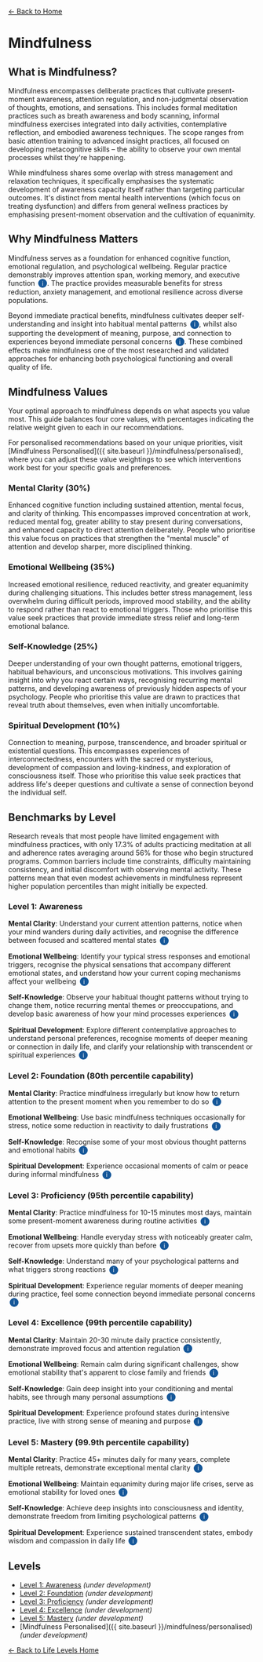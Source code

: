 [← Back to Home](../)
# Mindfulness

## What is Mindfulness?

Mindfulness encompasses deliberate practices that cultivate present-moment awareness, attention regulation, and non-judgmental observation of thoughts, emotions, and sensations. This includes formal meditation practices such as breath awareness and body scanning, informal mindfulness exercises integrated into daily activities, contemplative reflection, and embodied awareness techniques. The scope ranges from basic attention training to advanced insight practices, all focused on developing metacognitive skills – the ability to observe your own mental processes whilst they're happening.

While mindfulness shares some overlap with stress management and relaxation techniques, it specifically emphasises the systematic development of awareness capacity itself rather than targeting particular outcomes. It's distinct from mental health interventions (which focus on treating dysfunction) and differs from general wellness practices by emphasising present-moment observation and the cultivation of equanimity.

## Why Mindfulness Matters

Mindfulness serves as a foundation for enhanced cognitive function, emotional regulation, and psychological wellbeing. Regular practice demonstrably improves attention span, working memory, and executive function <span class="info-icon" onclick="showReasoning('research-cognitive')">i</span>. The practice provides measurable benefits for stress reduction, anxiety management, and emotional resilience across diverse populations.

Beyond immediate practical benefits, mindfulness cultivates deeper self-understanding and insight into habitual mental patterns <span class="info-icon" onclick="showReasoning('research-insight')">i</span>, whilst also supporting the development of meaning, purpose, and connection to experiences beyond immediate personal concerns <span class="info-icon" onclick="showReasoning('research-spiritual')">i</span>. These combined effects make mindfulness one of the most researched and validated approaches for enhancing both psychological functioning and overall quality of life.

## Mindfulness Values

Your optimal approach to mindfulness depends on what aspects you value most. This guide balances four core values, with percentages indicating the relative weight given to each in our recommendations.

For personalised recommendations based on your unique priorities, visit [Mindfulness Personalised]({{ site.baseurl }}/mindfulness/personalised), where you can adjust these value weightings to see which interventions work best for your specific goals and preferences.

### Mental Clarity (30%)
Enhanced cognitive function including sustained attention, mental focus, and clarity of thinking. This encompasses improved concentration at work, reduced mental fog, greater ability to stay present during conversations, and enhanced capacity to direct attention deliberately. People who prioritise this value focus on practices that strengthen the "mental muscle" of attention and develop sharper, more disciplined thinking.

### Emotional Wellbeing (35%)
Increased emotional resilience, reduced reactivity, and greater equanimity during challenging situations. This includes better stress management, less overwhelm during difficult periods, improved mood stability, and the ability to respond rather than react to emotional triggers. Those who prioritise this value seek practices that provide immediate stress relief and long-term emotional balance.

### Self-Knowledge (25%)
Deeper understanding of your own thought patterns, emotional triggers, habitual behaviours, and unconscious motivations. This involves gaining insight into why you react certain ways, recognising recurring mental patterns, and developing awareness of previously hidden aspects of your psychology. People who prioritise this value are drawn to practices that reveal truth about themselves, even when initially uncomfortable.

### Spiritual Development (10%)
Connection to meaning, purpose, transcendence, and broader spiritual or existential questions. This encompasses experiences of interconnectedness, encounters with the sacred or mysterious, development of compassion and loving-kindness, and exploration of consciousness itself. Those who prioritise this value seek practices that address life's deeper questions and cultivate a sense of connection beyond the individual self.

## Benchmarks by Level

Research reveals that most people have limited engagement with mindfulness practices, with only 17.3% of adults practicing meditation at all and adherence rates averaging around 56% for those who begin structured programs. Common barriers include time constraints, difficulty maintaining consistency, and initial discomfort with observing mental activity. These patterns mean that even modest achievements in mindfulness represent higher population percentiles than might initially be expected.

### Level 1: Awareness

**Mental Clarity**: Understand your current attention patterns, notice when your mind wanders during daily activities, and recognise the difference between focused and scattered mental states <span class="info-icon" onclick="showReasoning('level1-clarity')">i</span>

**Emotional Wellbeing**: Identify your typical stress responses and emotional triggers, recognise the physical sensations that accompany different emotional states, and understand how your current coping mechanisms affect your wellbeing <span class="info-icon" onclick="showReasoning('level1-emotional')">i</span>

**Self-Knowledge**: Observe your habitual thought patterns without trying to change them, notice recurring mental themes or preoccupations, and develop basic awareness of how your mind processes experiences <span class="info-icon" onclick="showReasoning('level1-knowledge')">i</span>

**Spiritual Development**: Explore different contemplative approaches to understand personal preferences, recognise moments of deeper meaning or connection in daily life, and clarify your relationship with transcendent or spiritual experiences <span class="info-icon" onclick="showReasoning('level1-spiritual')">i</span>

### Level 2: Foundation (80th percentile capability)

**Mental Clarity**: Practice mindfulness irregularly but know how to return attention to the present moment when you remember to do so <span class="info-icon" onclick="showReasoning('level2-clarity')">i</span>

**Emotional Wellbeing**: Use basic mindfulness techniques occasionally for stress, notice some reduction in reactivity to daily frustrations <span class="info-icon" onclick="showReasoning('level2-emotional')">i</span>

**Self-Knowledge**: Recognise some of your most obvious thought patterns and emotional habits <span class="info-icon" onclick="showReasoning('level2-knowledge')">i</span>

**Spiritual Development**: Experience occasional moments of calm or peace during informal mindfulness <span class="info-icon" onclick="showReasoning('level2-spiritual')">i</span>

### Level 3: Proficiency (95th percentile capability)

**Mental Clarity**: Practice mindfulness for 10-15 minutes most days, maintain some present-moment awareness during routine activities <span class="info-icon" onclick="showReasoning('level3-clarity')">i</span>

**Emotional Wellbeing**: Handle everyday stress with noticeably greater calm, recover from upsets more quickly than before <span class="info-icon" onclick="showReasoning('level3-emotional')">i</span>

**Self-Knowledge**: Understand many of your psychological patterns and what triggers strong reactions <span class="info-icon" onclick="showReasoning('level3-knowledge')">i</span>

**Spiritual Development**: Experience regular moments of deeper meaning during practice, feel some connection beyond immediate personal concerns <span class="info-icon" onclick="showReasoning('level3-spiritual')">i</span>

### Level 4: Excellence (99th percentile capability)

**Mental Clarity**: Maintain 20-30 minute daily practice consistently, demonstrate improved focus and attention regulation <span class="info-icon" onclick="showReasoning('level4-clarity')">i</span>

**Emotional Wellbeing**: Remain calm during significant challenges, show emotional stability that's apparent to close family and friends <span class="info-icon" onclick="showReasoning('level4-emotional')">i</span>

**Self-Knowledge**: Gain deep insight into your conditioning and mental habits, see through many personal assumptions <span class="info-icon" onclick="showReasoning('level4-knowledge')">i</span>

**Spiritual Development**: Experience profound states during intensive practice, live with strong sense of meaning and purpose <span class="info-icon" onclick="showReasoning('level4-spiritual')">i</span>

### Level 5: Mastery (99.9th percentile capability)

**Mental Clarity**: Practice 45+ minutes daily for many years, complete multiple retreats, demonstrate exceptional mental clarity <span class="info-icon" onclick="showReasoning('level5-clarity')">i</span>

**Emotional Wellbeing**: Maintain equanimity during major life crises, serve as emotional stability for loved ones <span class="info-icon" onclick="showReasoning('level5-emotional')">i</span>

**Self-Knowledge**: Achieve deep insights into consciousness and identity, demonstrate freedom from limiting psychological patterns <span class="info-icon" onclick="showReasoning('level5-knowledge')">i</span>

**Spiritual Development**: Experience sustained transcendent states, embody wisdom and compassion in daily life <span class="info-icon" onclick="showReasoning('level5-spiritual')">i</span>

## Levels

- [Level 1: Awareness](level-1) *(under development)*
- [Level 2: Foundation](level-2) *(under development)*
- [Level 3: Proficiency](level-3) *(under development)*
- [Level 4: Excellence](level-4) *(under development)*
- [Level 5: Mastery](level-5) *(under development)*
- [Mindfulness Personalised]({{ site.baseurl }}/mindfulness/personalised) *(under development)*

[← Back to Life Levels Home](../)

<style>
.info-icon {
    background-color: #155799;
    color: white;
    border-radius: 50%;
    width: 18px;
    height: 18px;
    display: inline-flex;
    align-items: center;
    justify-content: center;
    font-size: 12px;
    cursor: pointer;
    transition: background-color 0.3s;
    user-select: none;
    margin-left: 3px;
}

.info-icon:hover {
    background-color: #0d47a1;
}

.reasoning-popup {
    display: none;
    position: fixed;
    top: 50%;
    left: 50%;
    transform: translate(-50%, -50%);
    background: white;
    border: 1px solid #ddd;
    border-radius: 8px;
    padding: 20px;
    max-width: 500px;
    width: 90%;
    box-shadow: 0 4px 20px rgba(0,0,0,0.15);
    z-index: 1000;
}

.reasoning-popup.visible {
    display: block;
}

.popup-header {
    font-weight: bold;
    margin-bottom: 10px;
    color: #155799;
}

.popup-close {
    position: absolute;
    top: 10px;
    right: 15px;
    background: none;
    border: none;
    font-size: 20px;
    cursor: pointer;
    color: #666;
}

.popup-close:hover {
    color: #333;
}

.popup-overlay {
    display: none;
    position: fixed;
    top: 0;
    left: 0;
    width: 100%;
    height: 100%;
    background: rgba(0,0,0,0.5);
    z-index: 999;
}

.popup-overlay.visible {
    display: block;
}
</style>

<!-- Popup overlay -->
<div class="popup-overlay" id="popupOverlay" onclick="hideReasoning()"></div>

<!-- Reasoning popup -->
<div class="reasoning-popup" id="reasoningPopup">
    <button class="popup-close" onclick="hideReasoning()">×</button>
    <div class="popup-header" id="popupHeader"></div>
    <div id="popupContent"></div>
</div>

<script>
// Research data for info buttons
const researchData = {
    'research-cognitive': {
        title: 'Cognitive Benefits Research',
        content: 'Meta-analyses demonstrate that mindfulness practice significantly improves attention span, working memory, and executive function. Studies show 20-25% improvements in cognitive performance measures and enhanced mental clarity. <a href="https://www.ncbi.nlm.nih.gov/pmc/articles/PMC5103185/" target="_blank">View study</a>'
    },
    'research-insight': {
        title: 'Self-Knowledge and Insight Research', 
        content: 'Research consistently shows mindfulness practice increases self-awareness and insight into mental patterns. Studies demonstrate improved emotional granularity, better understanding of personal triggers, and enhanced metacognitive awareness. <a href="https://link.springer.com/article/10.1007/s12671-016-0490-3" target="_blank">View study</a>'
    },
    'research-spiritual': {
        title: 'Meaning and Spiritual Development Research',
        content: 'Studies show mindfulness practice correlates with increased sense of meaning, purpose, and spiritual wellbeing. Research demonstrates enhanced compassion, wisdom, and connection to transcendent experiences among regular practitioners. <a href="https://www.frontiersin.org/journals/psychology/articles/10.3389/fpsyg.2021.745344/full" target="_blank">View study</a>'
    },
    // Level 1 reasoning
    'level1-clarity': {
        title: 'Level 1 Mental Clarity Reasoning',
        content: 'This represents basic awareness of attention patterns that any person can develop through simple observation. No formal practice required - just recognition of how the mind works during daily activities.'
    },
    'level1-emotional': {
        title: 'Level 1 Emotional Wellbeing Reasoning',
        content: 'Basic emotional awareness through noticing stress responses and triggers. This foundational self-knowledge requires no special training, just deliberate attention to emotional experiences as they occur.'
    },
    'level1-knowledge': {
        title: 'Level 1 Self-Knowledge Reasoning',
        content: 'Simple observation of thought patterns without attempting to change them. This represents the starting point for self-awareness that anyone can begin immediately through paying attention to mental activity.'
    },
    'level1-spiritual': {
        title: 'Level 1 Spiritual Development Reasoning',
        content: 'Exploration of personal preferences regarding contemplative practices and recognition of meaningful moments. This requires no commitment to particular traditions, just openness to spiritual or transcendent experiences.'
    },
    // Level 2 reasoning 
    'level2-clarity': {
        title: 'Level 2 Mental Clarity Reasoning',
        content: 'Given that only 17.3% of adults practice meditation at all, irregular but informed mindfulness practice represents approximately 80th percentile achievement. This reflects basic competency without demanding consistency.'
    },
    'level2-emotional': {
        title: 'Level 2 Emotional Wellbeing Reasoning',
        content: 'Occasional use of mindfulness for stress management with some noticeable benefits. Research shows even minimal practice can reduce reactivity, making this realistic for top 20% of population in mindfulness engagement.'
    },
    'level2-knowledge': {
        title: 'Level 2 Self-Knowledge Reasoning',
        content: 'Recognition of obvious patterns represents basic mindfulness skill that separates practitioners from non-practitioners. This level of self-awareness is achievable for those with minimal but genuine engagement.'
    },
    'level2-spiritual': {
        title: 'Level 2 Spiritual Development Reasoning',
        content: 'Occasional experiences of peace or calm during informal practice. This represents the spiritual benefits available to casual practitioners without requiring deep commitment to contemplative traditions.'
    },
    // Level 3 reasoning
    'level3-clarity': {
        title: 'Level 3 Mental Clarity Reasoning',
        content: 'Daily practice for 10-15 minutes represents significant commitment that research shows only about 5% of the population maintains consistently. This level demonstrates genuine skill development in attention regulation.'
    },
    'level3-emotional': {
        title: 'Level 3 Emotional Wellbeing Reasoning',
        content: 'Noticeable improvements in stress management and emotional recovery time. Studies show this level of emotional regulation occurs in practitioners with several months of consistent practice - approximately 95th percentile achievement.'
    },
    'level3-knowledge': {
        title: 'Level 3 Self-Knowledge Reasoning',
        content: 'Understanding psychological patterns and triggers represents substantial self-awareness development. This insight typically emerges after months of regular practice and reflection, achievable by dedicated practitioners.'
    },
    'level3-spiritual': {
        title: 'Level 3 Spiritual Development Reasoning',
        content: 'Regular meaningful experiences during practice with some integration into daily life. This represents genuine spiritual development that occurs in committed practitioners who maintain consistent engagement.'
    },
    // Level 4 reasoning
    'level4-clarity': {
        title: 'Level 4 Mental Clarity Reasoning',
        content: 'Daily 20-30 minute practice sustained over time represents serious commitment found in approximately 1% of the population. This demonstrates advanced attention regulation skills and significant dedication to practice.'
    },
    'level4-emotional': {
        title: 'Level 4 Emotional Wellbeing Reasoning',
        content: 'Emotional stability during major challenges that others notice represents substantial emotional mastery. Research suggests this level of equanimity develops after years of consistent practice in dedicated practitioners.'
    },
    'level4-knowledge': {
        title: 'Level 4 Self-Knowledge Reasoning',
        content: 'Deep insight into conditioning and assumptions represents advanced self-understanding typically developed through years of practice and reflection. This psychological insight is characteristic of experienced practitioners.'
    },
    'level4-spiritual': {
        title: 'Level 4 Spiritual Development Reasoning',
        content: 'Profound states during intensive practice with integration into life purpose. This represents significant spiritual development found in practitioners with years of experience and possible retreat attendance.'
    },
    // Level 5 reasoning
    'level5-clarity': {
        title: 'Level 5 Mental Clarity Reasoning',
        content: 'Intensive daily practice maintained for many years with retreat experience represents 0.1% achievement. This demonstrates exceptional commitment and skill development comparable to dedicated contemplatives and experienced retreat participants.'
    },
    'level5-emotional': {
        title: 'Level 5 Emotional Wellbeing Reasoning',
        content: 'Maintaining equanimity during major life crises while supporting others represents extraordinary emotional mastery. This level of stability requires many years of intensive practice and retreat experience.'
    },
    'level5-knowledge': {
        title: 'Level 5 Self-Knowledge Reasoning',
        content: 'Deep insights into consciousness and identity with freedom from limiting patterns represents advanced contemplative understanding achieved by long-term practitioners with intensive retreat experience and years of dedicated practice.'
    },
    'level5-spiritual': {
        title: 'Level 5 Spiritual Development Reasoning',
        content: 'Sustained transcendent states with embodied wisdom represents the pinnacle of contemplative achievement found in the most dedicated practitioners with decades of experience and extensive retreat practice.'
    }
};

function showReasoning(key) {
    const data = researchData[key];
    if (data) {
        document.getElementById('popupHeader').textContent = data.title;
        document.getElementById('popupContent').innerHTML = data.content;
        document.getElementById('popupOverlay').classList.add('visible');
        document.getElementById('reasoningPopup').classList.add('visible');
    }
}

function hideReasoning() {
    document.getElementById('popupOverlay').classList.remove('visible');
    document.getElementById('reasoningPopup').classList.remove('visible');
}

// Close popup with Escape key
document.addEventListener('keydown', function(e) {
    if (e.key === 'Escape') {
        hideReasoning();
    }
});
</script>

